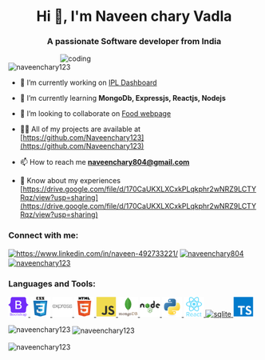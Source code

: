 

<h1 align="center">Hi 👋, I'm Naveen chary Vadla</h1>
<h3 align="center">A passionate Software developer from India</h3>

<img align="right" alt="coding" width="400" src="https://user-images.githubusercontent.com/55389276/140866485-8fb1c876-9a8f-4d6a-98dc-08c4981eaf70.gif">

<p align="left"> <img src="https://komarev.com/ghpvc/?username=naveenchary123&label=Profile%20views&color=0e75b6&style=flat" alt="naveenchary123" /> </p>

- 🔭 I’m currently working on [IPL Dashboard](naveenipld.ccbp.tech)

- 🌱 I’m currently learning **MongoDb, Expressjs, Reactjs, Nodejs**

- 👯 I’m looking to collaborate on [Food webpage](https://lnkd.in/gdR2Kb7v)

- 👨‍💻 All of my projects are available at [https://github.com/Naveenchary123](https://github.com/Naveenchary123)

- 📫 How to reach me **naveenchary804@gmail.com**

- 📄 Know about my experiences [https://drive.google.com/file/d/170CaUKXLXCxkPLqkphr2wNRZ9LCTYRqz/view?usp=sharing](https://drive.google.com/file/d/170CaUKXLXCxkPLqkphr2wNRZ9LCTYRqz/view?usp=sharing)

<h3 align="left">Connect with me:</h3>
<p align="left">
<a href="https://linkedin.com/in/https://www.linkedin.com/in/naveen-492733221/" target="blank"><img align="center" src="https://raw.githubusercontent.com/rahuldkjain/github-profile-readme-generator/master/src/images/icons/Social/linked-in-alt.svg" alt="https://www.linkedin.com/in/naveen-492733221/" height="30" width="40" /></a>
<a href="https://www.hackerrank.com/naveenchary804" target="blank"><img align="center" src="https://raw.githubusercontent.com/rahuldkjain/github-profile-readme-generator/master/src/images/icons/Social/hackerrank.svg" alt="naveenchary804" height="30" width="40" /></a>
<a href="https://www.leetcode.com/naveenchary123" target="blank"><img align="center" src="https://raw.githubusercontent.com/rahuldkjain/github-profile-readme-generator/master/src/images/icons/Social/leet-code.svg" alt="naveenchary123" height="30" width="40" /></a>
</p>

<h3 align="left">Languages and Tools:</h3>
<p align="left"> <a href="https://getbootstrap.com" target="_blank" rel="noreferrer"> <img src="https://raw.githubusercontent.com/devicons/devicon/master/icons/bootstrap/bootstrap-plain-wordmark.svg" alt="bootstrap" width="40" height="40"/> </a> <a href="https://www.w3schools.com/css/" target="_blank" rel="noreferrer"> <img src="https://raw.githubusercontent.com/devicons/devicon/master/icons/css3/css3-original-wordmark.svg" alt="css3" width="40" height="40"/> </a> <a href="https://expressjs.com" target="_blank" rel="noreferrer"> <img src="https://raw.githubusercontent.com/devicons/devicon/master/icons/express/express-original-wordmark.svg" alt="express" width="40" height="40"/> </a> <a href="https://www.w3.org/html/" target="_blank" rel="noreferrer"> <img src="https://raw.githubusercontent.com/devicons/devicon/master/icons/html5/html5-original-wordmark.svg" alt="html5" width="40" height="40"/> </a> <a href="https://developer.mozilla.org/en-US/docs/Web/JavaScript" target="_blank" rel="noreferrer"> <img src="https://raw.githubusercontent.com/devicons/devicon/master/icons/javascript/javascript-original.svg" alt="javascript" width="40" height="40"/> </a> <a href="https://www.mongodb.com/" target="_blank" rel="noreferrer"> <img src="https://raw.githubusercontent.com/devicons/devicon/master/icons/mongodb/mongodb-original-wordmark.svg" alt="mongodb" width="40" height="40"/> </a> <a href="https://nodejs.org" target="_blank" rel="noreferrer"> <img src="https://raw.githubusercontent.com/devicons/devicon/master/icons/nodejs/nodejs-original-wordmark.svg" alt="nodejs" width="40" height="40"/> </a> <a href="https://www.python.org" target="_blank" rel="noreferrer"> <img src="https://raw.githubusercontent.com/devicons/devicon/master/icons/python/python-original.svg" alt="python" width="40" height="40"/> </a> <a href="https://reactjs.org/" target="_blank" rel="noreferrer"> <img src="https://raw.githubusercontent.com/devicons/devicon/master/icons/react/react-original-wordmark.svg" alt="react" width="40" height="40"/> </a> <a href="https://www.sqlite.org/" target="_blank" rel="noreferrer"> <img src="https://www.vectorlogo.zone/logos/sqlite/sqlite-icon.svg" alt="sqlite" width="40" height="40"/> </a> <a href="https://www.typescriptlang.org/" target="_blank" rel="noreferrer"> <img src="https://raw.githubusercontent.com/devicons/devicon/master/icons/typescript/typescript-original.svg" alt="typescript" width="40" height="40"/> </a> </p>

<p><img align="left" src="https://github-readme-stats.vercel.app/api/top-langs?username=naveenchary123&show_icons=true&locale=en&layout=compact" alt="naveenchary123" /></p>

<p>&nbsp;<img align="center" src="https://github-readme-stats.vercel.app/api?username=naveenchary123&show_icons=true&locale=en" alt="naveenchary123" /></p>

<p><img align="center" src="https://github-readme-streak-stats.herokuapp.com/?user=naveenchary123&" alt="naveenchary123" /></p>
